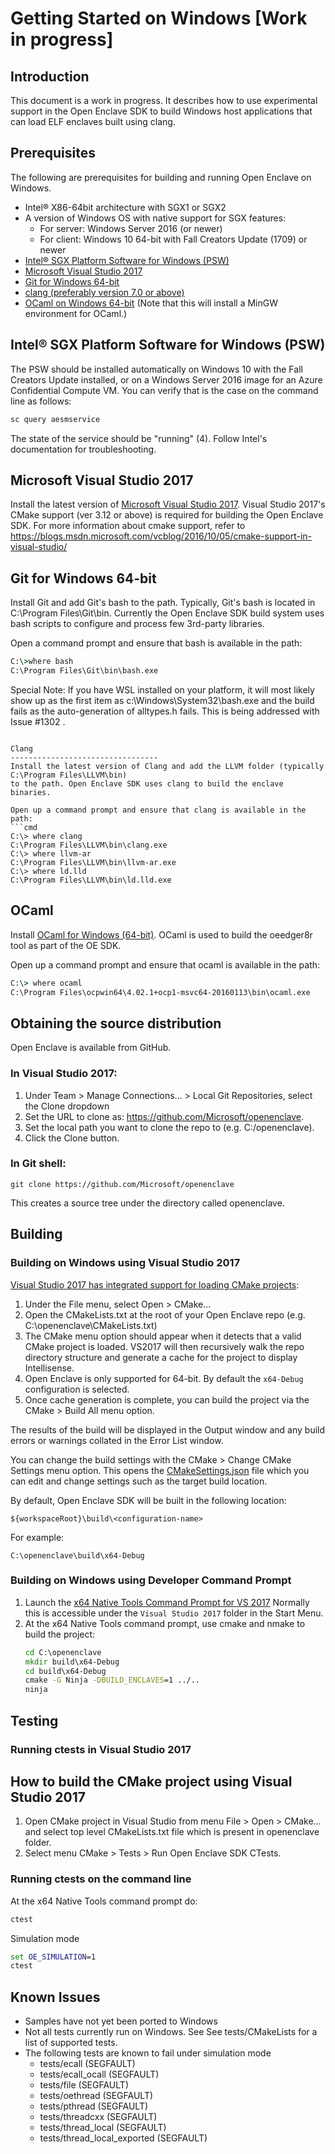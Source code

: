 Getting Started on Windows [Work in progress]
=========================================

Introduction
------------

This document is a work in progress. It describes how to use experimental
support in the Open Enclave SDK to build Windows host applications that can
load ELF enclaves built using clang.

Prerequisites
-------------

The following are prerequisites for building and running Open Enclave on
Windows.

- Intel® X86-64bit architecture with SGX1 or SGX2
- A version of Windows OS with native support for SGX features:
   - For server: Windows Server 2016 (or newer)
   - For client: Windows 10 64-bit with Fall Creators Update (1709) or newer
- [Intel® SGX Platform Software for Windows (PSW)](
  https://software.intel.com/sites/default/files/managed/0f/c8/Intel-SGX-PSW-Release-Notes-for-Windows-OS.pdf)
- [Microsoft Visual Studio 2017](https://www.visualstudio.com/downloads/)
- [Git for Windows 64-bit](https://git-scm.com/download/win)
- [clang (preferably version 7.0 or above)](http://releases.llvm.org/download.html)  
- [OCaml on Windows 64-bit](https://fdopen.github.io/opam-repository-mingw/installation/) (Note that this will install a MinGW environment for OCaml.)

Intel® SGX Platform Software for Windows (PSW)
---------------------------------

The PSW should be installed automatically on Windows 10 with the Fall Creators
Update installed, or on a Windows Server 2016 image for an Azure Confidential
Compute VM. You can verify that is the case on the command line as follows:

```cmd
sc query aesmservice
```

The state of the service should be "running" (4). Follow Intel's documentation for troubleshooting.

Microsoft Visual Studio 2017
---------------------------------
Install the latest version of [Microsoft Visual Studio 2017](https://www.visualstudio.com/downloads/).
Visual Studio 2017's CMake support (ver 3.12 or above) is required for building the Open Enclave SDK.
For more information about cmake support, refer to
https://blogs.msdn.microsoft.com/vcblog/2016/10/05/cmake-support-in-visual-studio/


Git for Windows 64-bit
---------------------------------
Install Git and add Git's bash to the path.
Typically, Git's bash is located in C:\Program Files\Git\bin.
Currently the Open Enclave SDK build system uses bash scripts to configure
and process few 3rd-party libraries.

Open a command prompt and ensure that bash is available in the path:
```cmd
C:\>where bash
C:\Program Files\Git\bin\bash.exe
```

Special Note: If you have WSL installed on your platform, it will most likely show up as the first item as
c:\Windows\System32\bash.exe and the build fails as the auto-generation of alltypes.h fails. This is being
addressed with Issue #1302 .
```

Clang
---------------------------------
Install the latest version of Clang and add the LLVM folder (typically C:\Program Files\LLVM\bin)
to the path. Open Enclave SDK uses clang to build the enclave binaries.

Open up a command prompt and ensure that clang is available in the path:
```cmd
C:\> where clang
C:\Program Files\LLVM\bin\clang.exe
C:\> where llvm-ar
C:\Program Files\LLVM\bin\llvm-ar.exe
C:\> where ld.lld
C:\Program Files\LLVM\bin\ld.lld.exe
```

OCaml
---------------------------------
Install [OCaml for Windows (64-bit)](https://fdopen.github.io/opam-repository-mingw/installation/).
OCaml is used to build the oeedger8r tool as part of the OE SDK.

Open up a command prompt and ensure that ocaml is available in the path:
```cmd
C:\> where ocaml
C:\Program Files\ocpwin64\4.02.1+ocp1-msvc64-20160113\bin\ocaml.exe
```

Obtaining the source distribution
---------------------------------

Open Enclave is available from GitHub.

### In Visual Studio 2017:
1. Under Team > Manage Connections... > Local Git Repositories, select the Clone
   dropdown
2. Set the URL to clone as: https://github.com/Microsoft/openenclave.
3. Set the local path you want to clone the repo to (e.g. C:/openenclave).
4. Click the Clone button.

### In Git shell:
```
git clone https://github.com/Microsoft/openenclave
```

This creates a source tree under the directory called openenclave.

Building
--------

### Building on Windows using Visual Studio 2017
[Visual Studio 2017 has integrated support for loading CMake projects](
https://blogs.msdn.microsoft.com/vcblog/2016/10/05/cmake-support-in-visual-studio/):

1. Under the File menu, select Open > CMake...
2. Open the CMakeLists.txt at the root of your Open Enclave repo
   (e.g. C:\openenclave\CMakeLists.txt)
3. The CMake menu option should appear when it detects that a valid CMake project
   is loaded. VS2017 will then recursively walk the repo directory structure and
   generate a cache for the project to display Intellisense.
4. Open Enclave is only supported for 64-bit. By default the `x64-Debug` configuration is 
   selected.
5. Once cache generation is complete, you can build the project via the CMake >
   Build All menu option.

The results of the build will be displayed in the Output window and any build
errors or warnings collated in the Error List window.

You can change the build settings with the CMake > Change CMake Settings menu
option. This opens the [CMakeSettings.json](https://blogs.msdn.microsoft.com/vcblog/2017/08/14/cmake-support-in-visual-studio-customizing-your-environment/)
file which you can edit and change settings such as the target build location.

By default, Open Enclave SDK will be built in the following location:
```
${workspaceRoot}\build\<configuration-name>
```
For example:
```
C:\openenclave\build\x64-Debug
```

### Building on Windows using Developer Command Prompt

1. Launch the [x64 Native Tools Command Prompt for VS 2017](
https://docs.microsoft.com/en-us/dotnet/framework/tools/developer-command-prompt-for-vs)
Normally this is accessible under the `Visual Studio 2017` folder in the Start Menu.
2. At the x64 Native Tools command prompt, use cmake and nmake to build the project:
   ```cmd
   cd C:\openenclave
   mkdir build\x64-Debug
   cd build\x64-Debug
   cmake -G Ninja -DBUILD_ENCLAVES=1 ../..
   ninja
   ```

Testing
-------

### Running ctests in Visual Studio 2017

How to build the CMake project using Visual Studio 2017
--------------------------------------------------------
1. Open CMake project in Visual Studio from menu File > Open > CMake...
   and select top level CMakeLists.txt file which is present in openenclave folder.
2. Select menu CMake > Tests > Run Open Enclave SDK CTests.

### Running ctests on the command line
At the x64 Native Tools command prompt do: 

```cmd
ctest
```

Simulation mode
```cmd
set OE_SIMULATION=1
ctest
```

Known Issues
------------
* Samples have not yet been ported to Windows
* Not all tests currently run on Windows. See See tests/CMakeLists for a list of supported tests.  
* The following tests are known to fail under simulation mode
  - tests/ecall (SEGFAULT)
  - tests/ecall_ocall (SEGFAULT)
  - tests/file (SEGFAULT)
  - tests/oethread (SEGFAULT)
  - tests/pthread (SEGFAULT)
  - tests/threadcxx (SEGFAULT)
  - tests/thread_local (SEGFAULT)
  - tests/thread_local_exported (SEGFAULT)
